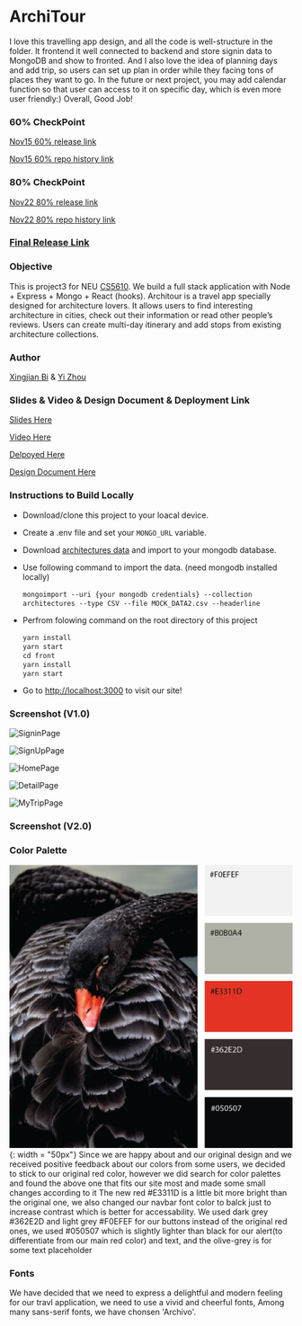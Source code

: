 # **ArchiTour**
I love this travelling app design, and all the code is well-structure in the folder. It frontend it well connected to backend and store signin data to  MongoDB and show to fronted. And I also love the idea of planning days and add trip, so users can set up plan in order while they facing tons of places they want to go. In the future or next project, you may add calendar function so that user can access to it on specific day, which is even more user friendly:) Overall, Good Job!

### 60% CheckPoint

 [Nov15 60% release link](https://github.com/Xingjian-Bi/ArchiTour/releases/tag/60%25)

 [Nov15 60% repo history link](https://github.com/Xingjian-Bi/ArchiTour/tree/4f5f275b94f383b8252288653d625c7fb96807bc)



### 80% CheckPoint

 [Nov22 80% release link](https://github.com/Xingjian-Bi/ArchiTour/releases/tag/80%25)

 [Nov22 80% repo history link](https://github.com/Xingjian-Bi/ArchiTour/tree/490120eb65f28109b1e14b497ef99e6a07f5cf53)



### [Final Release Link](https://github.com/Xingjian-Bi/ArchiTour/releases/tag/final_ver)



### Objective

This is project3 for NEU [CS5610](https://johnguerra.co/classes/webDevelopment_fall_2022/).   We build a full stack application with Node + Express + Mongo + React (hooks). Architour is a travel app specially designed for architecture lovers. It allows users to find interesting architecture in cities, check out their information or read other people’s reviews. Users can create multi-day itinerary and add stops from existing architecture collections. 



### Author

[Xingjian Bi](https://github.com/Xingjian-Bi) & [Yi Zhou](https://github.com/HotdrynoodlesTauren)



### Slides & Video & Design Document & Deployment Link

[Slides Here](https://docs.google.com/presentation/d/1zne3HRTQPDRAu650DZ58_x2izV387ufvwrgc-LbzDTM/edit#slide=id.g17b3cadc138_0_5)

[Video Here](https://youtu.be/r8_uVI29qes)

[Delpoyed Here](https://architour-back.onrender.com)

[Design Document Here](https://github.com/Xingjian-Bi/ArchiTour/blob/main/ArchiTour%20Design%20Document.pdf)



### Instructions to Build Locally

- Download/clone this project to your loacal device.

- Create a .env file and set your `MONGO_URL` variable. 

- Download [architectures data](https://drive.google.com/file/d/1Iq1a5lrDvLrbNB2OUhjN-ENPlv0n9RD5/view?usp=sharing) and import to your mongodb database. 

- Use following command to import the data. (need mongodb installed locally)

  ```
  mongoimport --uri {your mongodb credentials} --collection architectures --type CSV --file MOCK_DATA2.csv --headerline
  ```

- Perfrom folowing command on the root directory of this project

  ```
  yarn install
  yarn start
  cd front
  yarn install
  yarn start
  ```

- Go to [http://localhost:3000]( http://localhost:3000)  to visit our site! 



### Screenshot (V1.0)

![SigninPage](./images/signin.png)

![SignUpPage](./images/signup.png)

![HomePage](./images/home.png)

![DetailPage](./images/detail.png)

![MyTripPage](./images/mytrip.png)

### Screenshot (V2.0)

### Color Palette

![ColorPalette](./images/palette.png){: width = "50px"}
Since we are happy about and our original design and we received positive feedback about our colors from some users, we decided to stick to our original red color, however we did search for color palettes and found the above one that fits our site most and made some small changes according to it
The new red #E3311D is a little bit more bright than the original one, we also changed our navbar font color to balck just to increase contrast which is better for accessability.
We used dark grey #362E2D and light grey #F0EFEF for our buttons instead of the original red ones, we used #050507 which is slightly lighter than black for our alert(to differentiate from our main red color) and text, and the olive-grey is for some text placeholder

### Fonts

We have decided that we need to express a delightful and modern feeling for our travl application, we need to use a vivid and cheerful fonts,
Among many sans-serif fonts, we have chonsen 'Archivo'.

